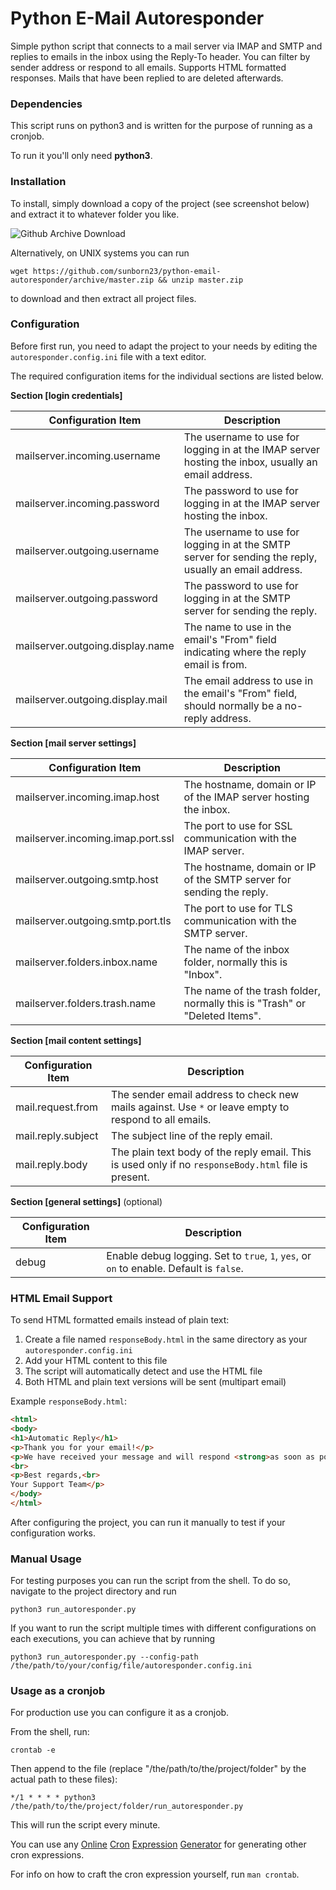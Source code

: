 # Python E-Mail Autoresponder

Simple python script that connects to a mail server via IMAP and SMTP and replies to emails in the inbox using the Reply-To header.
You can filter by sender address or respond to all emails. Supports HTML formatted responses.
Mails that have been replied to are deleted afterwards.

### Dependencies

This script runs on python3 and is written for the purpose of running as a cronjob.

To run it you'll only need  **python3**.

### Installation

To install, simply download a copy of the project (see screenshot below) and extract it to whatever folder you like.

![Github Archive Download](https://user-images.githubusercontent.com/6501308/33236233-4de2d6fe-d24d-11e7-9581-9a59d9615c12.PNG)

Alternatively, on UNIX systems you can run

``wget https://github.com/sunborn23/python-email-autoresponder/archive/master.zip && unzip master.zip``

to download and then extract all project files.

### Configuration 

Before first run, you need to adapt the project to your needs by editing the `autoresponder.config.ini` file with a text editor.

The required configuration items for the individual sections are listed below.

**Section [login credentials]**

| Configuration Item | Description |
| ------------------ | ----------- |
| mailserver.incoming.username     | The username to use for logging in at the IMAP server hosting the inbox, usually an email address. |
| mailserver.incoming.password     | The password to use for logging in at the IMAP server hosting the inbox. |
| mailserver.outgoing.username     | The username to use for logging in at the SMTP server for sending the reply, usually an email address. |
| mailserver.outgoing.password     | The password to use for logging in at the SMTP server for sending the reply. |
| mailserver.outgoing.display.name | The name to use in the email's "From" field indicating where the reply email is from. |
| mailserver.outgoing.display.mail | The email address to use in the email's "From" field, should normally be a no-reply address. |

**Section [mail server settings]**

| Configuration Item | Description  |
| ------------------ | ------------ |
| mailserver.incoming.imap.host     | The hostname, domain or IP of the IMAP server hosting the inbox. |
| mailserver.incoming.imap.port.ssl | The port to use for SSL communication with the IMAP server. |
| mailserver.outgoing.smtp.host     | The hostname, domain or IP of the SMTP server for sending the reply. |
| mailserver.outgoing.smtp.port.tls | The port to use for TLS communication with the SMTP server. |
| mailserver.folders.inbox.name     | The name of the inbox folder, normally this is "Inbox". |
| mailserver.folders.trash.name     | The name of the trash folder, normally this is "Trash" or "Deleted Items". |

**Section [mail content settings]**

| Configuration Item | Description |
| ------------------ | ----------- |
| mail.request.from  | The sender email address to check new mails against. Use `*` or leave empty to respond to all emails. |
| mail.reply.subject | The subject line of the reply email. |
| mail.reply.body    | The plain text body of the reply email. This is used only if no `responseBody.html` file is present. |

**Section [general settings]** (optional)

| Configuration Item | Description |
| ------------------ | ----------- |
| debug              | Enable debug logging. Set to `true`, `1`, `yes`, or `on` to enable. Default is `false`. |

### HTML Email Support

To send HTML formatted emails instead of plain text:

1. Create a file named `responseBody.html` in the same directory as your `autoresponder.config.ini`
2. Add your HTML content to this file
3. The script will automatically detect and use the HTML file
4. Both HTML and plain text versions will be sent (multipart email)

Example `responseBody.html`:
```html
<html>
<body>
<h1>Automatic Reply</h1>
<p>Thank you for your email!</p>
<p>We have received your message and will respond <strong>as soon as possible</strong>.</p>
<br>
<p>Best regards,<br>
Your Support Team</p>
</body>
</html>
```

After configuring the project, you can run it manually to test if your configuration works.

### Manual Usage

For testing purposes you can run the script from the shell. To do so, navigate to the project directory and run 

    python3 run_autoresponder.py

If you want to run the script multiple times with different configurations on each executions, 
you can achieve that by running

    python3 run_autoresponder.py --config-path /the/path/to/your/config/file/autoresponder.config.ini

### Usage as a cronjob

For production use you can configure it as a cronjob.

From the shell, run:

	crontab -e

Then append to the file (replace "/the/path/to/the/project/folder" by the actual path to these files):

	*/1 * * * * python3 /the/path/to/the/project/folder/run_autoresponder.py

This will run the script every minute.

You can use any [Online](https://crontab-generator.org/) 
[Cron](https://www.freeformatter.com/cron-expression-generator-quartz.html) 
[Expression](http://www.cronmaker.com/) 
[Generator](http://cron.nmonitoring.com/cron-generator.html) for generating other cron expressions.

For info on how to craft the cron expression yourself, run `man crontab`.
